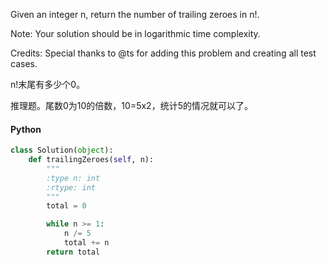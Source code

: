 Given an integer n, return the number of trailing zeroes in n!.

Note: Your solution should be in logarithmic time complexity.

Credits:
Special thanks to @ts for adding this problem and creating all test cases.


n!末尾有多少个0。

推理题。尾数0为10的倍数，10=5x2，统计5的情况就可以了。


#### Python

```python
class Solution(object):
    def trailingZeroes(self, n):
        """
        :type n: int
        :rtype: int
        """
        total = 0

        while n >= 1:
            n /= 5
            total += n
        return total
```

